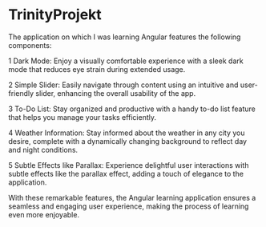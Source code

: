 # TrinityProjekt
The application on which I was learning Angular features the following components:

1 Dark Mode: Enjoy a visually comfortable experience with a sleek dark mode that reduces eye strain during extended usage.

2 Simple Slider: Easily navigate through content using an intuitive and user-friendly slider, enhancing the overall usability of the app.

3 To-Do List: Stay organized and productive with a handy to-do list feature that helps you manage your tasks efficiently.

4 Weather Information: Stay informed about the weather in any city you desire, complete with a dynamically changing background to reflect day and night conditions.

5 Subtle Effects like Parallax: Experience delightful user interactions with subtle effects like the parallax effect, adding a touch of elegance to the application.

With these remarkable features, the Angular learning application ensures a seamless and engaging user experience, making the process of learning even more enjoyable.
